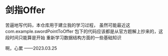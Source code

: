 # 剑指Offer
苦逼地写代码，本仓库用于建立我的学习过程，
虽然可能最近这com.example.swordPointToOffer
包下的代码应该都是从官方题解上抄来的，这段时间只能算是开始
重新学习数据结构方面的一些基础知识

啊，心累
——2023.03.25